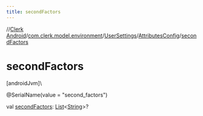 ```yaml
---
title: secondFactors
---
```

//[Clerk Android](../../../../index.html)/[com.clerk.model.environment](../../index.html)/[UserSettings](../index.html)/[AttributesConfig](index.html)/[secondFactors](second-factors.html)



# secondFactors



[androidJvm]\




@SerialName(value = &quot;second_factors&quot;)



val [secondFactors](second-factors.html): [List](https://kotlinlang.org/api/latest/jvm/stdlib/kotlin-stdlib/kotlin.collections/-list/index.html)&lt;[String](https://kotlinlang.org/api/latest/jvm/stdlib/kotlin-stdlib/kotlin/-string/index.html)&gt;?




